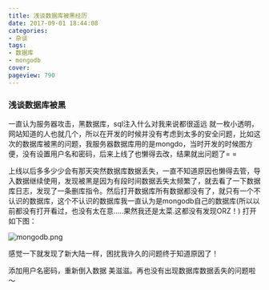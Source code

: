 ```yaml
---
title: 浅谈数据库被黑经历
date: 2017-09-01 18:44:08
categories:
- 杂谈
tags:
- 数据库
- mongodb
cover: 
pageview: 790
---
```


### 浅谈数据库被黑

一直认为服务器攻击，黑数据库，sql注入什么对我来说都很遥远 就一枚小透明，网站知道的人也就几个，所以在开发的时候并没有考虑到太多的安全问题，比如这次的数据库被黑的问题，我服务器数据库用的是mongdo，当时开发的时候图方便，没有设置用户名和密码，后来上线了也懒得去改，结果就出问题了= =

上线以后多多少少会有那天突然数据库数据丢失，一直不知道原因也懒得去管，导入数据继续使用，发现被黑是因为有段时间数据丢失太频繁了，就去看了一下数据库日志，发现了一条删库指令。然后打开数据库所有数据都没有了，就只有一个不认识的数据库，这个不认识的数据库我一直认为是mongodb自己的数据库(所以以前都没有打开看过，也没有太在意.....果然我还是太菜.这都没有发现ORZ！) 打开如下图：

![mongodb.png](///qiniu.miiiku.xyz/mongodb.png)

感觉一下就发现了新大陆一样，困扰我许久的问题终于知道原因了！

添加用户名密码，重新倒入数据 美滋滋。再也没有出现数据库数据丢失的问题啦～



